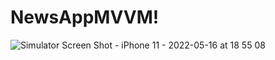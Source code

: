 # NewsAppMVVM!


![Simulator Screen Shot - iPhone 11 - 2022-05-16 at 18 55 08](https://user-images.githubusercontent.com/43580854/168634270-c15a9402-03de-4385-b043-4c449294a068.png)
